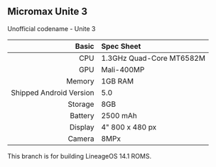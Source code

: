 ## Micromax Unite 3
Unofficial codename - Unite 3

Basic   | Spec Sheet
-------:|:-------------------------
CPU     | 1.3GHz Quad-Core MT6582M
GPU     | Mali-400MP
Memory  | 1GB RAM
Shipped Android Version | 5.0
Storage | 8GB
Battery | 2500 mAh
Display | 4" 800 x 480 px
Camera  | 8MPx

This branch is for building LineageOS 14.1 ROMS.

 
